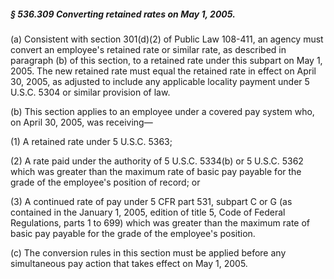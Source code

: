 ##### § 536.309 Converting retained rates on May 1, 2005. #####

(a) Consistent with section 301(d)(2) of Public Law 108-411, an agency must convert an employee's retained rate or similar rate, as described in paragraph (b) of this section, to a retained rate under this subpart on May 1, 2005. The new retained rate must equal the retained rate in effect on April 30, 2005, as adjusted to include any applicable locality payment under 5 U.S.C. 5304 or similar provision of law.

(b) This section applies to an employee under a covered pay system who, on April 30, 2005, was receiving—

(1) A retained rate under 5 U.S.C. 5363;

(2) A rate paid under the authority of 5 U.S.C. 5334(b) or 5 U.S.C. 5362 which was greater than the maximum rate of basic pay payable for the grade of the employee's position of record; or

(3) A continued rate of pay under 5 CFR part 531, subpart C or G (as contained in the January 1, 2005, edition of title 5, Code of Federal Regulations, parts 1 to 699) which was greater than the maximum rate of basic pay payable for the grade of the employee's position.

(c) The conversion rules in this section must be applied before any simultaneous pay action that takes effect on May 1, 2005.